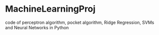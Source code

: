 # MachineLearningProj
code of perceptron algorithm, pocket algorithm, Ridge Regression, SVMs and Neural Networks in Python
